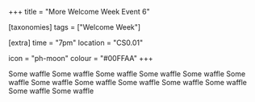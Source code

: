 +++
title = "More Welcome Week Event 6"

[taxonomies]
tags = ["Welcome Week"]

[extra]
time = "7pm"
location = "CS0.01"

icon = "ph-moon"
colour = "#00FFAA"
+++

Some waffle Some waffle Some waffle Some waffle Some waffle Some waffle Some waffle Some waffle Some waffle Some waffle Some waffle Some waffle Some waffle 